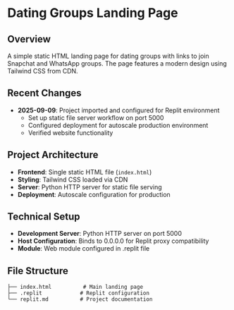 # Dating Groups Landing Page

## Overview
A simple static HTML landing page for dating groups with links to join Snapchat and WhatsApp groups. The page features a modern design using Tailwind CSS from CDN.

## Recent Changes
- **2025-09-09**: Project imported and configured for Replit environment
  - Set up static file server workflow on port 5000
  - Configured deployment for autoscale production environment
  - Verified website functionality

## Project Architecture
- **Frontend**: Single static HTML file (`index.html`)
- **Styling**: Tailwind CSS loaded via CDN
- **Server**: Python HTTP server for static file serving
- **Deployment**: Autoscale configuration for production

## Technical Setup
- **Development Server**: Python HTTP server on port 5000
- **Host Configuration**: Binds to 0.0.0.0 for Replit proxy compatibility
- **Module**: Web module configured in .replit file

## File Structure
```
├── index.html          # Main landing page
├── .replit            # Replit configuration
└── replit.md          # Project documentation
```